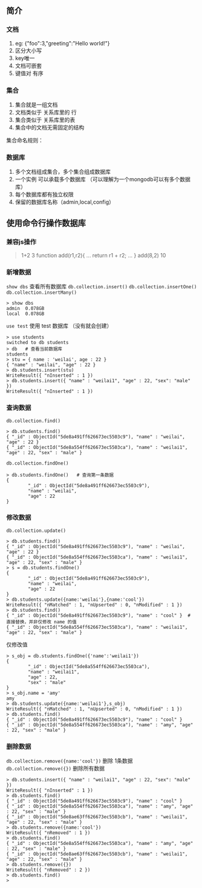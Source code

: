 ## 简介
### 文档
1. eg: {"foo":3,"greeting":"Hello world!"}
2. 区分大小写
3. key唯一
4. 文档可嵌套
5. 键值对 有序

### 集合
1. 集合就是一组文档
2. 文档类似于 关系库里的 行
3. 集合类似于 关系库里的表
4. 集合中的文档无需固定的结构

集合命名规则：

### 数据库
1. 多个文档组成集合，多个集合组成数据库
2. 一个实例 可以承载多个数据库  （可以理解为一个mongodb可以有多个数据库）
3. 每个数据库都有独立权限
4. 保留的数据库名称（admin,local,config）

## 使用命令行操作数据库
### 兼容js操作
> 1+2
3
> function add(r1,r2){
... return r1 + r2;
... }
> add(8,2)
10
### 新增数据
`show dbs` 查看所有数据库
`db.collection.insert()`
`db.collection.insertOne()`
`db.collection.insertMany()`
```
> show dbs
admin  0.078GB
local  0.078GB
```
`use test` 使用 test 数据库 （没有就会创建）
```
> use students
switched to db students
> db   # 查看当前数据库
students
> stu = { name : 'weilai', age : 22 }
{ "name" : "weilai", "age" : 22 }
> db.students.insert(stu)
WriteResult({ "nInserted" : 1 })
> db.students.insert({ "name" : "weilai1", "age" : 22, "sex": "male" })
WriteResult({ "nInserted" : 1 })
```

### 查询数据
`db.collection.find()`
```
> db.students.find()
{ "_id" : ObjectId("5de8a491ff626673ec5503c9"), "name" : "weilai", "age" : 22 }
{ "_id" : ObjectId("5de8a554ff626673ec5503ca"), "name" : "weilai1", "age" : 22, "sex" : "male" }
```
`db.collection.findOne()`
```
> db.students.findOne()   # 查询第一条数据
{
        "_id" : ObjectId("5de8a491ff626673ec5503c9"),
        "name" : "weilai",
        "age" : 22
}
```

### 修改数据
`db.collection.update()`
```
> db.students.find()
{ "_id" : ObjectId("5de8a491ff626673ec5503c9"), "name" : "weilai", "age" : 22 }
{ "_id" : ObjectId("5de8a554ff626673ec5503ca"), "name" : "weilai1", "age" : 22, "sex" : "male" }
> s = db.students.findOne()
{
        "_id" : ObjectId("5de8a491ff626673ec5503c9"),
        "name" : "weilai",
        "age" : 22
}
> db.students.update({name:'weilai'},{name:'cool'})
WriteResult({ "nMatched" : 1, "nUpserted" : 0, "nModified" : 1 })
> db.students.find()
{ "_id" : ObjectId("5de8a491ff626673ec5503c9"), "name" : "cool" }  # 直接替换，并非仅修改 name 的值
{ "_id" : ObjectId("5de8a554ff626673ec5503ca"), "name" : "weilai1", "age" : 22, "sex" : "male" }
```
仅修改值
```
> s_obj = db.students.findOne({'name':'weilai1'})
{
        "_id" : ObjectId("5de8a554ff626673ec5503ca"),
        "name" : "weilai1",
        "age" : 22,
        "sex" : "male"
}
> s_obj.name = 'amy'
amy
> db.students.update({name:'weilai1'},s_obj)
WriteResult({ "nMatched" : 1, "nUpserted" : 0, "nModified" : 1 })
> db.students.find()
{ "_id" : ObjectId("5de8a491ff626673ec5503c9"), "name" : "cool" }
{ "_id" : ObjectId("5de8a554ff626673ec5503ca"), "name" : "amy", "age" : 22, "sex" : "male" }
```

### 删除数据
`db.collection.remove({name:'cool'})`  删除 1条数据
`db.collection.remove({})` 删除所有数据
```
> db.students.insert({ "name" : "weilai1", "age" : 22, "sex": "male" })
WriteResult({ "nInserted" : 1 })
> db.students.find()
{ "_id" : ObjectId("5de8a491ff626673ec5503c9"), "name" : "cool" }
{ "_id" : ObjectId("5de8a554ff626673ec5503ca"), "name" : "amy", "age" : 22, "sex" : "male" }
{ "_id" : ObjectId("5de8ae63ff626673ec5503cb"), "name" : "weilai1", "age" : 22, "sex" : "male" }
> db.students.remove({name:'cool'})
WriteResult({ "nRemoved" : 1 })
> db.students.find()
{ "_id" : ObjectId("5de8a554ff626673ec5503ca"), "name" : "amy", "age" : 22, "sex" : "male" }
{ "_id" : ObjectId("5de8ae63ff626673ec5503cb"), "name" : "weilai1", "age" : 22, "sex" : "male" }
> db.students.remove({})
WriteResult({ "nRemoved" : 2 })
> db.students.find()
>
```




